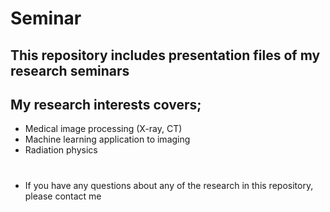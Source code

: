 # Seminar
## This repository includes presentation files of my research seminars

## My research interests covers;
  - Medical image processing (X-ray, CT)
  - Machine learning application to imaging
  - Radiation physics

# 
- If you have any questions about any of the research in this repository, please contact me
